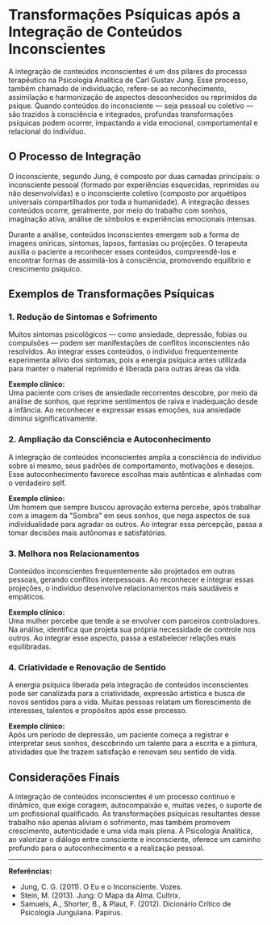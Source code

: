 
# Transformações Psíquicas após a Integração de Conteúdos Inconscientes

A integração de conteúdos inconscientes é um dos pilares do processo terapêutico na Psicologia Analítica de Carl Gustav Jung. Esse processo, também chamado de individuação, refere-se ao reconhecimento, assimilação e harmonização de aspectos desconhecidos ou reprimidos da psique. Quando conteúdos do inconsciente — seja pessoal ou coletivo — são trazidos à consciência e integrados, profundas transformações psíquicas podem ocorrer, impactando a vida emocional, comportamental e relacional do indivíduo.

## O Processo de Integração

O inconsciente, segundo Jung, é composto por duas camadas principais: o inconsciente pessoal (formado por experiências esquecidas, reprimidas ou não desenvolvidas) e o inconsciente coletivo (composto por arquétipos universais compartilhados por toda a humanidade). A integração desses conteúdos ocorre, geralmente, por meio do trabalho com sonhos, imaginação ativa, análise de símbolos e experiências emocionais intensas.

Durante a análise, conteúdos inconscientes emergem sob a forma de imagens oníricas, sintomas, lapsos, fantasias ou projeções. O terapeuta auxilia o paciente a reconhecer esses conteúdos, compreendê-los e encontrar formas de assimilá-los à consciência, promovendo equilíbrio e crescimento psíquico.

## Exemplos de Transformações Psíquicas

### 1. Redução de Sintomas e Sofrimento

Muitos sintomas psicológicos — como ansiedade, depressão, fobias ou compulsões — podem ser manifestações de conflitos inconscientes não resolvidos. Ao integrar esses conteúdos, o indivíduo frequentemente experimenta alívio dos sintomas, pois a energia psíquica antes utilizada para manter o material reprimido é liberada para outras áreas da vida.

**Exemplo clínico:**  
Uma paciente com crises de ansiedade recorrentes descobre, por meio da análise de sonhos, que reprime sentimentos de raiva e inadequação desde a infância. Ao reconhecer e expressar essas emoções, sua ansiedade diminui significativamente.

### 2. Ampliação da Consciência e Autoconhecimento

A integração de conteúdos inconscientes amplia a consciência do indivíduo sobre si mesmo, seus padrões de comportamento, motivações e desejos. Esse autoconhecimento favorece escolhas mais autênticas e alinhadas com o verdadeiro self.

**Exemplo clínico:**  
Um homem que sempre buscou aprovação externa percebe, após trabalhar com a imagem da "Sombra" em seus sonhos, que nega aspectos de sua individualidade para agradar os outros. Ao integrar essa percepção, passa a tomar decisões mais autônomas e satisfatórias.

### 3. Melhora nos Relacionamentos

Conteúdos inconscientes frequentemente são projetados em outras pessoas, gerando conflitos interpessoais. Ao reconhecer e integrar essas projeções, o indivíduo desenvolve relacionamentos mais saudáveis e empáticos.

**Exemplo clínico:**  
Uma mulher percebe que tende a se envolver com parceiros controladores. Na análise, identifica que projeta sua própria necessidade de controle nos outros. Ao integrar esse aspecto, passa a estabelecer relações mais equilibradas.

### 4. Criatividade e Renovação de Sentido

A energia psíquica liberada pela integração de conteúdos inconscientes pode ser canalizada para a criatividade, expressão artística e busca de novos sentidos para a vida. Muitas pessoas relatam um florescimento de interesses, talentos e propósitos após esse processo.

**Exemplo clínico:**  
Após um período de depressão, um paciente começa a registrar e interpretar seus sonhos, descobrindo um talento para a escrita e a pintura, atividades que lhe trazem satisfação e renovam seu sentido de vida.

## Considerações Finais

A integração de conteúdos inconscientes é um processo contínuo e dinâmico, que exige coragem, autocompaixão e, muitas vezes, o suporte de um profissional qualificado. As transformações psíquicas resultantes desse trabalho não apenas aliviam o sofrimento, mas também promovem crescimento, autenticidade e uma vida mais plena. A Psicologia Analítica, ao valorizar o diálogo entre consciente e inconsciente, oferece um caminho profundo para o autoconhecimento e a realização pessoal.

---

**Referências:**

- Jung, C. G. (2011). O Eu e o Inconsciente. Vozes.
- Stein, M. (2013). Jung: O Mapa da Alma. Cultrix.
- Samuels, A., Shorter, B., & Plaut, F. (2012). Dicionário Crítico de Psicologia Junguiana. Papirus.
```
